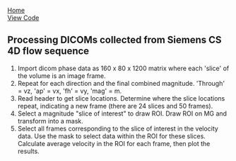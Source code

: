 [Home](https://bcunnane.github.io/)  
[View Code](https://github.com/bcunnane/CS_4D_flow)

## Processing DICOMs collected from Siemens CS 4D flow sequence

1. Import dicom phase data as 160 x 80 x 1200 matrix where each 'slice' of the volume is an image frame.
2. Repeat for each direction and the final combined magnitude. 'Through' = vz, 'ap' = vx, 'fh' = vy, 'mag' = m.
3. Read header to get slice locations. Determine where the slice locations repeat, indicating a new frame (there are 24 slices and 50 frames).
4. Select a magnitude "slice of interest" to draw ROI. Draw ROI on MG and transform into a mask.
5. Select all frames corresponding to the slice of interest in the velocity data. Use the mask to select data within the ROI for these slices. Calculate average velocity in the ROI for each frame, then plot the results.
